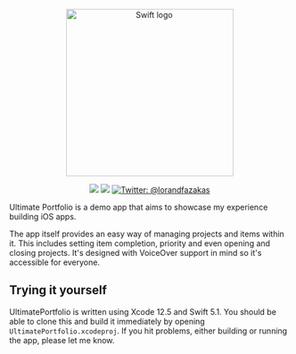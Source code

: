 <p align="center">
    <img src="https://developer.apple.com/swift/images/swift-logo.svg" alt="Swift logo" width="300" maxHeight="140" />
</p>

<p align="center">
    <img src="https://img.shields.io/badge/iOS-14.0+-blue.svg" />
    <img src="https://img.shields.io/badge/Swift-5.1-brightgreen.svg" />
    <a href="https://twitter.com/lorandfazakas">
        <img src="https://img.shields.io/badge/Contact-@lorandfazakas-lightgrey.svg?style=flat" alt="Twitter: @lorandfazakas" />
    </a>
</p>

Ultimate Portfolio is a demo app that aims to showcase my experience building iOS apps.

The app itself provides an easy way of managing projects and items within it. This includes setting item completion, priority and even opening and closing projects.
It's designed with VoiceOver support in mind so it's accessible for everyone.


## Trying it yourself

UltimatePortfolio is written using Xcode 12.5 and Swift 5.1. You should be able to clone this and build it immediately by opening `UltimatePortfolio.xcodeproj`.
If you hit problems, either building or running the app, please let me know.